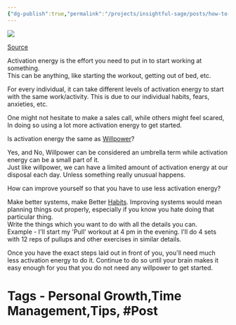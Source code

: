 ```yaml
---
{"dg-publish":true,"permalink":"/projects/insightful-sage/posts/how-to-get-things-done-with-activation-energy/","dgPassFrontmatter":true,"noteIcon":"3","created":"2023-11-14T21:08:37.584+05:30","updated":"2024-02-26T02:42:25.624+05:30"}
---
```


[![](https://blogger.googleusercontent.com/img/b/R29vZ2xl/AVvXsEhT6iqc2mdoyWR8Se_ub2Mjz9NEju33ENs-MuffzgBy5u5nIhKtYsQQzL5mic45tV70ac6Qo6onNoiAZGq0MGWmpUb_q9rEbi81_5FMrjSiDd3SL3W1p7uFXD2ZONu1850CL2OLG59mNoS86JeBJ58JmuTf1uGgPgfrzPAN1z0eNFu6SXFs5y5EgpsITg/s16000/ezgif.com-gif-maker%20(4).webp)](https://www.blogger.com/blog/post/edit/1611734099211476647/6660082622691460831#)

[Source](https://www.blogger.com/blog/post/edit/1611734099211476647/6660082622691460831#)

Activation energy is the effort you need to put in to start working at something.  
This can be anything, like starting the workout, getting out of bed, etc.

  
For every individual, it can take different levels of activation energy to start with the same work/activity. This is due to our individual habits, fears, anxieties, etc.

  
One might not hesitate to make a sales call, while others might feel scared, In doing so using a lot more activation energy to get started.

  
Is activation energy the same as [Willpower](https://www.blogger.com/blog/post/edit/1611734099211476647/6660082622691460831#)?  

  

Yes, and No, Willpower can be considered an umbrella term while activation energy can be a small part of it.  
Just like willpower, we can have a limited amount of activation energy at our disposal each day. Unless something really unusual happens.  

  

How can improve yourself so that you have to use less activation energy?  

  

Make better systems, make Better [Habits](https://www.blogger.com/blog/post/edit/1611734099211476647/6660082622691460831#). Improving systems would mean planning things out properly, especially if you know you hate doing that particular thing.  
Write the things which you want to do with all the details you can.  
Example - I'll start my 'Pull' workout at 4 pm in the evening. I'll do 4 sets with 12 reps of pullups and other exercises in similar details.  

  

Once you have the exact steps laid out in front of you, you'll need much less activation energy to do it. Continue to do so until your brain makes it easy enough for you that you do not need any willpower to get started.

# Tags - Personal Growth,Time Management,Tips, #Post 